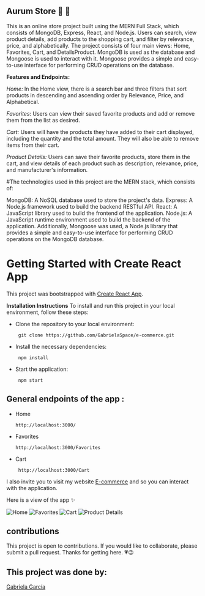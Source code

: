 ## Aurum Store :gem: :ring:
 
This is an online store project built using the MERN Full Stack, which consists of MongoDB, Express, React, and Node.js. Users can search, view product details, add products to the shopping cart, and filter by relevance, price, and alphabetically. The project consists of four main views: Home, Favorites, Cart, and DetailsProduct. MongoDB is used as the database and Mongoose is used to interact with it. Mongoose provides a simple and easy-to-use interface for performing CRUD operations on the database.


**Features and Endpoints:** 


*Home:* In the Home view, there is a search bar and three filters that sort products in descending and ascending order by Relevance, Price, and Alphabetical.

*Favorites*: Users can view their saved favorite products and add or remove them from the list as desired.

*Cart:*  Users will have the products they have added to their cart displayed, including the quantity and the total amount. They will also be able to remove items from their cart.

*Product Details:*  Users can save their favorite products, store them in the cart, and view details of each product such as description, relevance, price, and manufacturer's information.

#The technologies used in this project are the MERN stack, which consists of:

MongoDB: A NoSQL database used to store the project's data.
Express: A Node.js framework used to build the backend RESTful API.
React: A JavaScript library used to build the frontend of the application.
Node.js: A JavaScript runtime environment used to build the backend of the application.
Additionally, Mongoose was used, a Node.js library that provides a simple and easy-to-use interface for performing CRUD operations on the MongoDB database.

# Getting Started with Create React App

This project was bootstrapped with [Create React App](https://github.com/facebook/create-react-app).


**Installation Instructions**
To install and run this project in your local environment, follow these steps:

 - Clone the repository to your local environment:

		git clone https://github.com/GabrielaSpace/e-commerce.git

 - Install the necessary dependencies:

		npm install

 - Start the application:

		npm start


## General endpoints of the app :

 -  Home

		http://localhost:3000/
		
 -   Favorites

	     http://localhost:3000/Favorites

 -  Cart

	     http://localhost:3000/Cart
	     


I also invite you to visit my website [E-commerce](https://deploy-preview-10--snazzy-frangipane-a5f6c7.netlify.app/) and so you can interact with the application.

Here is a view of the app :sparkles:

 ![Home](https://github.com/GabrielaSpace/e-commerce/blob/main/public/assets/Home.png)
 ![Favorites](https://github.com/GabrielaSpace/e-commerce/blob/main/public/assets/Favorites.png)
 ![Cart](https://github.com/GabrielaSpace/news-react/blob/main/public/assets/Cart.png)
 ![Product Details](https://github.com/GabrielaSpace/e-commerce/blob/main/public/assets/ProductDetails.png)
 





## contributions

This project is open to contributions. If you would like to collaborate, please submit a pull request. Thanks for getting here. :heartpulse::wink: 

## This project was done by:


[Gabriela García](https://github.com/GabrielaSpace)
